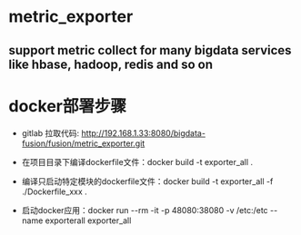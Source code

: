 # metric_exporter

## support metric collect for many bigdata services like hbase, hadoop, redis and so on

# docker部署步骤
* gitlab 拉取代码: http://192.168.1.33:8080/bigdata-fusion/fusion/metric_exporter.git

* 在项目目录下编译dockerfile文件：docker build -t exporter_all .
* 编译只启动特定模块的dockerfile文件：docker build -t exporter_all -f ./Dockerfile_xxx .

* 启动docker应用：docker run --rm -it -p 48080:38080 -v /etc:/etc --name exporterall   exporter_all



